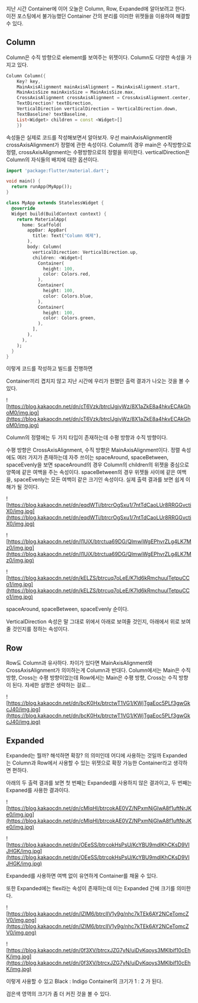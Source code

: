 지난 시간 Container에 이어 오늘은 Column, Row, Expanded에 알아보려고 한다. 이전 포스팅에서 불가능했던 Container 간의 분리를 이러한 위젯들을 이용하여 해결할 수 있다.

## Column

Column은 수직 방향으로 element를 보여주는 위젯이다. Column도 다양한 속성을 가지고 있다.

```dart
Column Column({
	Key? key,
	MainAxisAlignment mainAxisAlignment = MainAxisAlignment.start,
	MainAxisSize mainAxisSize = MainAxisSize.max,
	CrossAxisAlignment crossAxisAlignment = CrossAxisAlignment.center,
	TextDirection? textDirection,
	VerticalDirection verticalDirection = VerticalDirection.down,
	TextBaseline? textBaseline,
	List<Widget> children = const <Widget>[]
    })
```

속성들은 실제로 코드를 작성해보면서 알아보자. 우선 mainAxisAlignment와 crossAxisAlignment가 정렬에 관한 속성이다. Column의 경우 main은 수직방향으로 정렬, crossAxisAlignment는 수평방향으로의 정렬을 위미한다. verticalDirection은 Column의 자식들의 배치에 대한 옵션이다.

```dart
import 'package:flutter/material.dart';

void main() {
  return runApp(MyApp());
}

class MyApp extends StatelessWidget {
  @override
  Widget build(BuildContext context) {
    return MaterialApp(
      home: Scaffold(
        appBar: AppBar(
          title: Text("Column 예제"),
        ),
        body: Column(
          verticalDirection: VerticalDirection.up,
          children: <Widget>[
            Container(
              height: 100,
              color: Colors.red,
            ),
            Container(
              height: 100,
              color: Colors.blue,
            ),
            Container(
              height: 100,
              color: Colors.green,
            ),
          ],
        ),
      ),
    );
  }
}
```

이렇게 코드를 작성하고 빌드를 진행하면

Container끼리 겹치지 않고 지난 시간에 우리가 원했던 출력 결과가 나오는 것을 볼 수 있다.

![https://blog.kakaocdn.net/dn/cT6Vzk/btrclJgjvWz/8X1aZkE8a4hkvECAkGhoM0/img.jpg](https://blog.kakaocdn.net/dn/cT6Vzk/btrclJgjvWz/8X1aZkE8a4hkvECAkGhoM0/img.jpg)

Column의 정렬에는 두 가지 타입이 존재하는데 수평 방향과 수직 방향이다.

수평 방향은 CrossAxisAlignment, 수직 방향은 MainAxisAlignment이다. 정렬 속성에도 여러 가지가 존재하는데 자주 쓰이는 spaceAround, spaceBetween, spaceEvenly을 보면 spaceAround의 경우 Column의 children의 위젯을 중심으로 양쪽에 같은 여백을 주는 속성이다. spaceBetween의 경우 위젯들 사이에 같은 여백을, spaceEvenly는 모든 여백이 같은 크기인 속성이다. 실제 출력 결과를 보면 쉽게 이해가 될 것이다.

![https://blog.kakaocdn.net/dn/eqdWTi/btrcrOgSxu1/7ntTdCaoLUr8RRGGvctiX0/img.jpg](https://blog.kakaocdn.net/dn/eqdWTi/btrcrOgSxu1/7ntTdCaoLUr8RRGGvctiX0/img.jpg)

![https://blog.kakaocdn.net/dn/l1UiX/btrctua69DG/QlmwiWgEPhvrZLg4LK7Mz0/img.jpg](https://blog.kakaocdn.net/dn/l1UiX/btrctua69DG/QlmwiWgEPhvrZLg4LK7Mz0/img.jpg)

![https://blog.kakaocdn.net/dn/kELZS/btrcuq7oLeE/K7ld6kRmchuulTetpuCCo1/img.jpg](https://blog.kakaocdn.net/dn/kELZS/btrcuq7oLeE/K7ld6kRmchuulTetpuCCo1/img.jpg)

spaceAround, spaceBetween, spaceEvenly 순이다.

VerticalDirection 속성은 말 그대로 위에서 아래로 보여줄 것인지, 아래에서 위로 보여줄 것인지를 정하는 속성이다.

## Row

Row도 Column과 유사하다. 차이가 있다면 MainAxisAlignment와 CrossAxisAlignment가 의미하는게 Column과 반대다. Column에서는 Main은 수직 방향, Cross는 수평 방향이었는데 Row에서는 Main은 수평 방향, Cross는 수직 방향이 된다. 자세한 설명은 생략하는 걸로...

![https://blog.kakaocdn.net/dn/bcK0Hx/btrctwT1VG1/KWjTgaEoc5PLf3gwGkcJ40/img.jpg](https://blog.kakaocdn.net/dn/bcK0Hx/btrctwT1VG1/KWjTgaEoc5PLf3gwGkcJ40/img.jpg)

## Expanded

Expanded는 뭘까? 해석하면 확장? 의 의미인데 어디에 사용하는 것일까 Expanded는 Column과 Row에서 사용할 수 있는 위젯으로 확장 가능한 Container라고 생각하면 편하다.

아래의 두 출력 결과를 보면 첫 번째는 Expanded를 사용하지 않은 결과이고, 두 번째는 Expaned를 사용한 결과이다.

![https://blog.kakaocdn.net/dn/cMIqHl/btrcokAE0VZ/NPxmNjGlwA8f1uftNrJKe0/img.jpg](https://blog.kakaocdn.net/dn/cMIqHl/btrcokAE0VZ/NPxmNjGlwA8f1uftNrJKe0/img.jpg)

![https://blog.kakaocdn.net/dn/OEeSS/btrcokHsPsU/KcYBU9mdlKhCKsD9VIJHGK/img.jpg](https://blog.kakaocdn.net/dn/OEeSS/btrcokHsPsU/KcYBU9mdlKhCKsD9VIJHGK/img.jpg)

Expanded를 사용하면 여백 없이 유연하게 Container를 채울 수 있다.

또한 Expanded에는 flex라는 속성이 존재하는데 이는 Expanded 간에 크기를 의미한다.

![https://blog.kakaocdn.net/dn/lZlM6/btrclIV1y9g/nhc7kTEk6AY2NCeTomcZV0/img.png](https://blog.kakaocdn.net/dn/lZlM6/btrclIV1y9g/nhc7kTEk6AY2NCeTomcZV0/img.png)

![https://blog.kakaocdn.net/dn/0f3XV/btrcxJZG7yN/uiDvKqoys3MKlbif10cEhK/img.jpg](https://blog.kakaocdn.net/dn/0f3XV/btrcxJZG7yN/uiDvKqoys3MKlbif10cEhK/img.jpg)

이렇게 사용할 수 있고 Black : Indigo Container의 크기가 1 : 2 가 된다.

검은색 영역의 크기가 좀 더 커진 것을 볼 수 있다.
